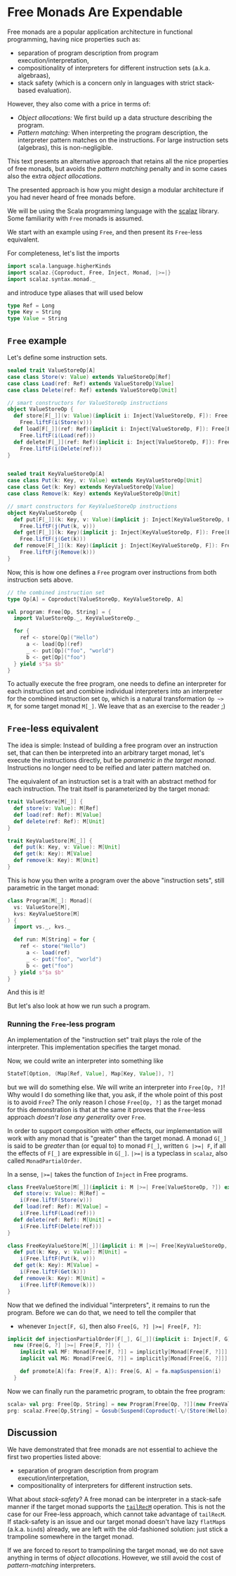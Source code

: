# Free Monads Are Expendable

Free monads are a popular application architecture in functional programming, having nice properties such as:

 - separation of program description from program execution/interpretation,
 - compositionality of interpreters for different instruction sets (a.k.a. algebraas),
 - stack safety (which is a concern only in languages with strict stack-based evaluation).

However, they also come with a price in terms of:
 - _Object allocations:_ We first build up a data structure describing the program.
 - _Pattern matching:_ When interpreting the program description, the interpreter pattern matches on the instructions. For large instruction sets (algebras), this is non-negligible.

This text presents an alternative approach that retains all the nice properties of free monads, but avoids the _pattern matching_ penalty and in some cases also the extra _object allocations_.

The presented approach is how you might design a modular architecture if you had never heard of free monads before.

We will be using the Scala programming language with the [scalaz](https://github.com/scalaz/scalaz) library. Some familiarity with `Free` monads is assumed.

We start with an example using `Free`, and then present its `Free`-less equivalent. 

For completeness, let's list the imports

```scala
import scala.language.higherKinds
import scalaz.{Coproduct, Free, Inject, Monad, |>=|}
import scalaz.syntax.monad._
```

and introduce type aliases that will used below

```scala
type Ref = Long
type Key = String
type Value = String
```


## `Free` example

Let's define some instruction sets.

```scala
sealed trait ValueStoreOp[A]
case class Store(v: Value) extends ValueStoreOp[Ref]
case class Load(ref: Ref) extends ValueStoreOp[Value]
case class Delete(ref: Ref) extends ValueStoreOp[Unit]

// smart constructors for ValueStoreOp instructions
object ValueStoreOp {
  def store[F[_]](v: Value)(implicit i: Inject[ValueStoreOp, F]): Free[F, Ref] =
    Free.liftF(i(Store(v)))
  def load[F[_]](ref: Ref)(implicit i: Inject[ValueStoreOp, F]): Free[F, Value] =
    Free.liftF(i(Load(ref)))
  def delete[F[_]](ref: Ref)(implicit i: Inject[ValueStoreOp, F]): Free[F, Unit] =
    Free.liftF(i(Delete(ref)))
}


sealed trait KeyValueStoreOp[A]
case class Put(k: Key, v: Value) extends KeyValueStoreOp[Unit]
case class Get(k: Key) extends KeyValueStoreOp[Value]
case class Remove(k: Key) extends KeyValueStoreOp[Unit]

// smart constructors for KeyValueStoreOp instructions
object KeyValueStoreOp {
  def put[F[_]](k: Key, v: Value)(implicit j: Inject[KeyValueStoreOp, F]): Free[F, Unit] =
    Free.liftF(j(Put(k, v)))
  def get[F[_]](k: Key)(implicit j: Inject[KeyValueStoreOp, F]): Free[F, Value] =
    Free.liftF(j(Get(k)))
  def remove[F[_]](k: Key)(implicit j: Inject[KeyValueStoreOp, F]): Free[F, Unit] =
    Free.liftF(j(Remove(k)))
}
```

Now, this is how one defines a `Free` program over instructions from both instruction sets above.

```scala
// the combined instruction set
type Op[A] = Coproduct[ValueStoreOp, KeyValueStoreOp, A]

val program: Free[Op, String] = {
  import ValueStoreOp._, KeyValueStoreOp._

  for {
    ref <- store[Op]("Hello")
      a <- load[Op](ref)
      _ <- put[Op]("foo", "world")
      b <- get[Op]("foo")
  } yield s"$a $b"
}
```

To actually execute the free program, one needs to define an interpreter for each instruction set and combine individual interpreters into an interpreter for the combined instruction set `Op`, which is a natural transformation `Op ~> M`, for some target monad `M[_]`. We leave that as an exercise to the reader ;)


## `Free`-less equivalent

The idea is simple: Instead of building a free program over an instruction set, that can then be interpreted into an arbitrary target monad, let's execute the instructions directly, but be _parametric in the target monad_. Instructions no longer need to be reified and later pattern matched on.

The equivalent of an instruction set is a trait with an abstract method for each instruction. The trait itself is parameterized by the target monad:

```scala
trait ValueStore[M[_]] {
  def store(v: Value): M[Ref]
  def load(ref: Ref): M[Value]
  def delete(ref: Ref): M[Unit]
}

trait KeyValueStore[M[_]] {
  def put(k: Key, v: Value): M[Unit]
  def get(k: Key): M[Value]
  def remove(k: Key): M[Unit]
}
```

This is how you then write a program over the above "instruction sets", still parametric in the target monad:

```scala
class Program[M[_]: Monad](
  vs: ValueStore[M],
  kvs: KeyValueStore[M]
) {
  import vs._, kvs._

  def run: M[String] = for {
    ref <- store("Hello")
      a <- load(ref)
      _ <- put("foo", "world")
      b <- get("foo")
  } yield s"$a $b"
}
```

And this is it!

But let's also look at how we run such a program.


### Running the `Free`-less program

An implementation of the "instruction set" trait plays the role of the interpreter. This implementation specifies the target monad.

Now, we could write an interpreter into something like

```scala
StateT[Option, (Map[Ref, Value], Map[Key, Value]), ?]
```

but we will do something else. We will write an interpreter into `Free[Op, ?]`! Why would I do something like that, you ask, if the whole point of this post is to avoid `Free`? The only reason I chose `Free[Op, ?]` as the target monad for this demonstration is that at the same it proves that the `Free`-less approach _doesn't lose any generality_ over `Free`.

In order to support composition with other effects, our implementation will work with any monad that is "greater" than the target monad. A monad `G[_]` is said to be _greater_ than (or equal to) to monad `F[_]`, written `G |>=| F`, if all the effects of `F[_]` are expressible in `G[_]`. `|>=|` is a typeclass in `scalaz`, also called `MonadPartialOrder`.

In a sense, `|>=|` takes the function of `Inject` in Free programs.

```scala
class FreeValueStore[M[_]](implicit i: M |>=| Free[ValueStoreOp, ?]) extends ValueStore[M] {
  def store(v: Value): M[Ref] =
    i(Free.liftF(Store(v)))
  def load(ref: Ref): M[Value] =
    i(Free.liftF(Load(ref)))
  def delete(ref: Ref): M[Unit] =
    i(Free.liftF(Delete(ref)))
}

class FreeKeyValueStore[M[_]](implicit i: M |>=| Free[KeyValueStoreOp, ?]) extends KeyValueStore[M] {
  def put(k: Key, v: Value): M[Unit] =
    i(Free.liftF(Put(k, v)))
  def get(k: Key): M[Value] =
    i(Free.liftF(Get(k)))
  def remove(k: Key): M[Unit] =
    i(Free.liftF(Remove(k)))
}
```

Now that we defined the individual "interpreters", it remains to run the program. Before we can do that, we need to tell the compiler that
 - whenever `Inject[F, G]`, then also `Free[G, ?] |>=| Free[F, ?]`:

```scala
implicit def injectionPartialOrder[F[_], G[_]](implicit i: Inject[F, G]): Free[G, ?] |>=| Free[F, ?] =
  new (Free[G, ?] |>=| Free[F, ?]) {
    implicit val MF: Monad[Free[F, ?]] = implicitly[Monad[Free[F, ?]]]
    implicit val MG: Monad[Free[G, ?]] = implicitly[Monad[Free[G, ?]]]

    def promote[A](fa: Free[F, A]): Free[G, A] = fa.mapSuspension(i)
  }
```

Now we can finally run the parametric program, to obtain the free program:

```scala
scala> val prg: Free[Op, String] = new Program[Free[Op, ?]](new FreeValueStore, new FreeKeyValueStore).run
prg: scalaz.Free[Op,String] = Gosub(Suspend(Coproduct(-\/(Store(Hello)))),<function1>)
```


## Discussion

We have demonstrated that free monads are not essential to achieve the first two properties listed above:
 - separation of program description from program execution/interpretation,
 - compositionality of interpreters for different instruction sets.

What about _stack-safety_? A free monad can be interpreter in a stack-safe manner if the target monad supports the [`tailRecM`](http://functorial.com/stack-safety-for-free/index.pdf) operation. This is not the case for our Free-less approach, which cannot take advantage of `tailRecM`. If stack-safety is an issue and our target monad doesn't have lazy `flatMap`s (a.k.a. `bind`s) already, we are left with the old-fashioned solution: just stick a trampoline somewhere in the target monad.

If we are forced to resort to trampolining the target monad, we do not save anything in terms of _object allocations_. However, we still avoid the cost of _pattern-matching_ interpreters.

